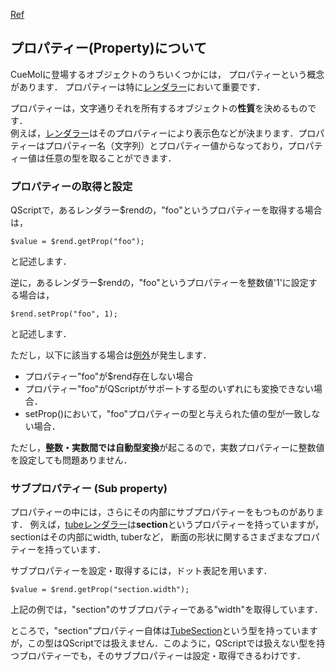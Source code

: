 [Ref](../../Ref)
## プロパティー(Property)について
CueMolに登場するオブジェクトのうちいくつかには，
プロパティーという概念があります．
プロパティーは特に[レンダラー](../../Ref/Renderer)において重要です．

プロパティーは，文字通りそれを所有するオブジェクトの**性質**を決めるものです．<br />
例えば，[レンダラー](../../Ref/Renderer)はそのプロパティーにより表示色などが決まります．プロパティーはプロパティー名（文字列）とプロパティー値からなっており，プロパティー値は任意の型を取ることができます．

### プロパティーの取得と設定
QScriptで，あるレンダラー$rendの，"foo"というプロパティーを取得する場合は，
```
$value = $rend.getProp("foo");
```
と記述します．

逆に，あるレンダラー$rendの，"foo"というプロパティーを整数値'1'に設定する場合は，
```
$rend.setProp("foo", 1);
```
と記述します．

ただし，以下に該当する場合は[例外](../../Ref/Exception)が発生します．
* プロパティー"foo"が$rend存在しない場合
* プロパティー"foo"がQScriptがサポートする型のいずれにも変換できない場合．
* setProp()において，"foo"プロパティーの型と与えられた値の型が一致しない場合．

ただし，**整数・実数間では自動型変換**が起こるので，実数プロパティーに整数値を設定しても問題ありません．

### サブプロパティー (Sub property)
プロパティーの中には，さらにその内部にサブプロパティーをもつものがあります．
例えば，[tubeレンダラー](../../Ref/molvis/TubeRenderer)は**section**というプロパティーを持っていますが，sectionはその内部にwidth, tuberなど，
断面の形状に関するさまざまなプロパティーを持っています．

サブプロパティーを設定・取得するには，ドット表記を用います．
```
$value = $rend.getProp("section.width");
```
上記の例では，"section"のサブプロパティーである"width"を取得しています．

ところで，"section"プロパティー自体は[TubeSection](../../Ref/molvis/TubeSection)という型を持っていますが，この型はQScriptでは扱えません．このように，QScriptでは扱えない型を持つプロパティーでも，そのサブプロパティーは設定・取得できるわけです．